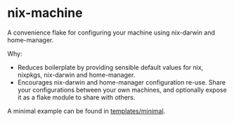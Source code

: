 # nix-machine

A convenience flake for configuring your machine using nix-darwin and home-manager.

Why:

- Reduces boilerplate by providing sensible default values for nix, nixpkgs, nix-darwin and home-manager.
- Encourages nix-darwin and home-manager configuration re-use. Share your configurations between your own machines, and optionally expose it as a flake module to share with others.

A minimal example can be found in [templates/minimal](./templates/minimal/flake.nix).
